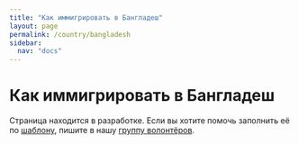 ```yaml
---
title: "Как иммигрировать в Бангладеш"
layout: page
permalink: /country/bangladesh
sidebar:
  nav: "docs"
---
```


# Как иммигрировать в Бангладеш

Страница находится в разработке. Если вы хотите помочь заполнить её по [шаблону](/template), пишите в нашу [группу волонтёров](https://t.me/+FHi3FnJaoWJkMDAx).
